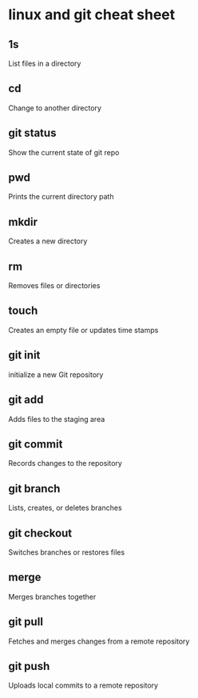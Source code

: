 # linux and git cheat sheet
## 1s
List files in a directory
## cd 
Change to another directory

## git status
Show the current state of git repo

## pwd
Prints the current directory path

## mkdir
Creates a new directory

## rm
Removes files or directories

## touch
Creates an empty file or updates time stamps

## git init
initialize a new Git repository

## git add
Adds files to the staging area

## git commit
Records changes to the repository

## git branch
Lists, creates, or deletes branches

## git checkout
Switches branches or restores files

## merge
Merges branches together

## git pull
Fetches and merges changes from a remote repository

## git push
Uploads local commits to a remote repository


